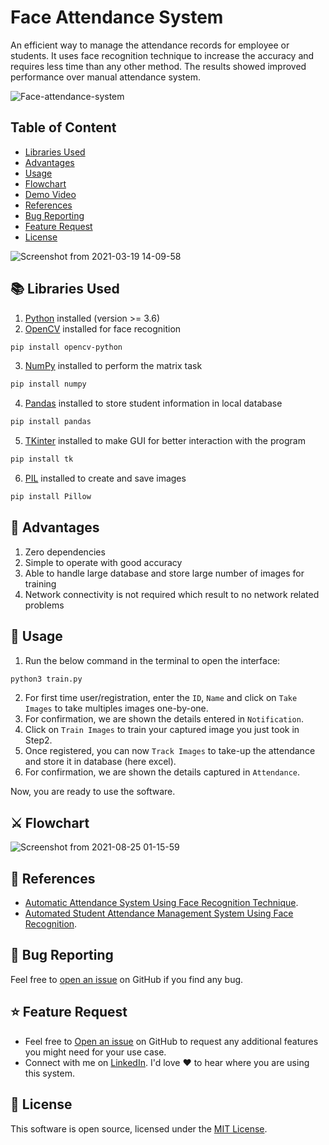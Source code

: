 # Face Attendance System

An efficient way to manage the attendance records for employee or students. It uses face recognition technique to increase the accuracy and requires less time than any other method. The results showed improved performance over manual attendance system.

![Face-attendance-system](https://user-images.githubusercontent.com/69477761/130632299-3f1993df-01c5-4d92-9081-8e6fe20cfe73.png)

## Table of Content
- [Libraries Used](#libraries)
- [Advantages](#advantages)
- [Usage](#usage)
- [Flowchart](#flowchart)
- [Demo Video](#demo)
- [References](#references)
- [Bug Reporting](#bug-reporting)
- [Feature Request](#feature-request)
- [License](#license)

![Screenshot from 2021-03-19 14-09-58](https://user-images.githubusercontent.com/69477761/111753506-f1fc3900-88bc-11eb-8e27-237424a706a5.png)

<a id="libraries"></a>

## 📚 Libraries Used
1. [Python](https://www.python.org/downloads/) installed (version >= 3.6)
2. [OpenCV](https://pypi.org/project/opencv-python/) installed for face recognition
```sh
pip install opencv-python
```
3. [NumPy](https://numpy.org/install/) installed to perform the matrix task
```sh
pip install numpy
```
4. [Pandas](https://docs.python.org/3/library/tkinter.html) installed to store student information in local database
```sh
pip install pandas
```
5. [TKinter](https://docs.python.org/3/library/tkinter.html) installed to make GUI for better interaction with the program
```sh
pip install tk
```
6. [PIL](https://pypi.org/project/Pillow/) installed to create and save images
```sh
pip install Pillow
```

<a id="advantages"></a>

## 💫 Advantages

1. Zero dependencies
2. Simple to operate with good accuracy
3. Able to handle large database and store large number of images for training
4. Network connectivity is not required which result to no network related problems

<a id="usage"></a>

## 🎩 Usage

1. Run the below command in the terminal to open the interface:
```sh
python3 train.py
```
2. For first time user/registration, enter the `ID`, `Name` and click on `Take Images` to take multiples images one-by-one.
3. For confirmation, we are shown the details entered in `Notification`.
4. Click on `Train Images` to train your captured image you just took in Step2.
5. Once registered, you can now `Track Images` to take-up the attendance and store it in database (here excel).
6. For confirmation, we are shown the details captured in `Attendance`.

Now, you are ready to use the software.

<a id="Flowchart"></a>

## ⚔️ Flowchart

![Screenshot from 2021-08-25 01-15-59](https://user-images.githubusercontent.com/69477761/130680150-fb02f450-afe4-479e-918d-d40fc62783fc.png)

<a id="demo"></a>

<a id="references"></a>

## 🔬 References

* [Automatic Attendance System Using Face Recognition Technique](https://www.ijrte.org/wp-content/uploads/papers/v9i1/A2644059120.pdf).
* [Automated Student Attendance Management System Using Face Recognition](https://www.researchgate.net/publication/327671423_Automated_Student_Attendance_Management_System_Using_Face_Recognition).

<a id="bug-reporting"></a>

## 🐛 Bug Reporting

Feel free to [open an issue](https://github.com/abhishek-iiit/Face-attendance-system/issues) on GitHub if you find any bug.

<a id="feature-request"></a>

## ⭐ Feature Request

- Feel free to [Open an issue](https://github.com/abhishek-iiit/Face-attendance-system/issues) on GitHub to request any additional features you might need for your use case.
- Connect with me on [LinkedIn](https://www.linkedin.com/in/abhishek-iiit/). I'd love ❤️️ to hear where you are using this system.

<a id="license"></a>

## 📜 License

This software is open source, licensed under the [MIT License](https://github.com/abhishek-iiit/Face-attendance-system/blob/main/LICENSE).
